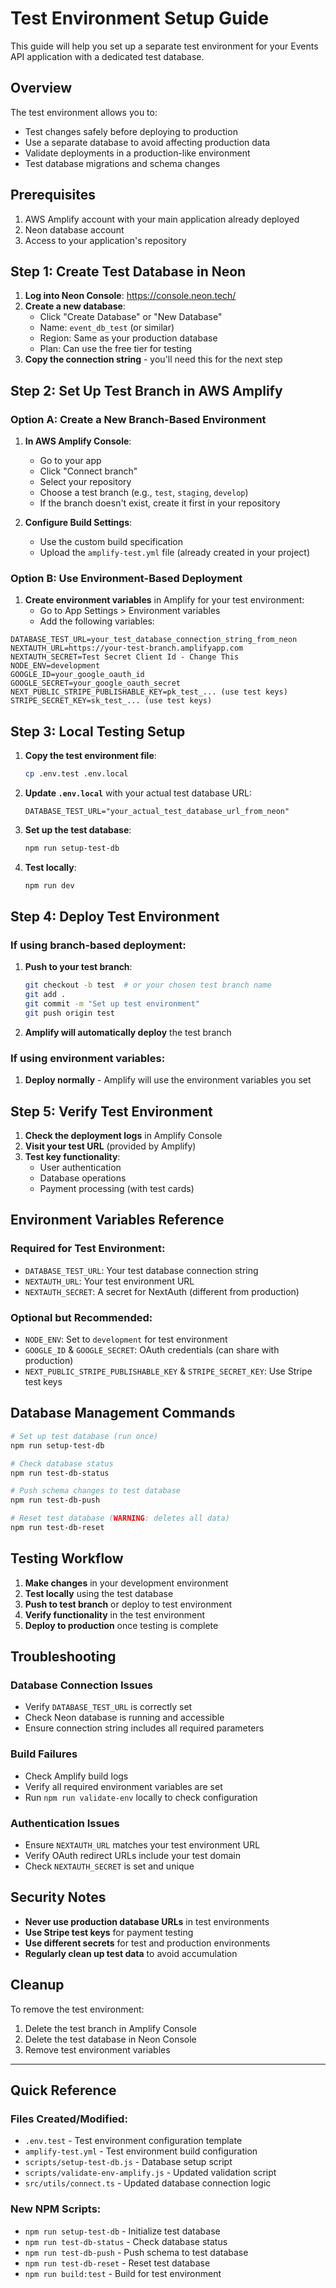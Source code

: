 # Test Environment Setup Guide

This guide will help you set up a separate test environment for your Events API application with a dedicated test database.

## Overview

The test environment allows you to:

-   Test changes safely before deploying to production
-   Use a separate database to avoid affecting production data
-   Validate deployments in a production-like environment
-   Test database migrations and schema changes

## Prerequisites

1. AWS Amplify account with your main application already deployed
2. Neon database account
3. Access to your application's repository

## Step 1: Create Test Database in Neon

1. **Log into Neon Console**: https://console.neon.tech/
2. **Create a new database**:
    - Click "Create Database" or "New Database"
    - Name: `event_db_test` (or similar)
    - Region: Same as your production database
    - Plan: Can use the free tier for testing
3. **Copy the connection string** - you'll need this for the next step

## Step 2: Set Up Test Branch in AWS Amplify

### Option A: Create a New Branch-Based Environment

1. **In AWS Amplify Console**:

    - Go to your app
    - Click "Connect branch"
    - Select your repository
    - Choose a test branch (e.g., `test`, `staging`, `develop`)
    - If the branch doesn't exist, create it first in your repository

2. **Configure Build Settings**:
    - Use the custom build specification
    - Upload the `amplify-test.yml` file (already created in your project)

### Option B: Use Environment-Based Deployment

1. **Create environment variables** in Amplify for your test environment:
    - Go to App Settings > Environment variables
    - Add the following variables:

```
DATABASE_TEST_URL=your_test_database_connection_string_from_neon
NEXTAUTH_URL=https://your-test-branch.amplifyapp.com
NEXTAUTH_SECRET=Test Secret Client Id - Change This
NODE_ENV=development
GOOGLE_ID=your_google_oauth_id
GOOGLE_SECRET=your_google_oauth_secret
NEXT_PUBLIC_STRIPE_PUBLISHABLE_KEY=pk_test_... (use test keys)
STRIPE_SECRET_KEY=sk_test_... (use test keys)
```

## Step 3: Local Testing Setup

1. **Copy the test environment file**:

    ```bash
    cp .env.test .env.local
    ```

2. **Update `.env.local`** with your actual test database URL:

    ```
    DATABASE_TEST_URL="your_actual_test_database_url_from_neon"
    ```

3. **Set up the test database**:

    ```bash
    npm run setup-test-db
    ```

4. **Test locally**:
    ```bash
    npm run dev
    ```

## Step 4: Deploy Test Environment

### If using branch-based deployment:

1. **Push to your test branch**:

    ```bash
    git checkout -b test  # or your chosen test branch name
    git add .
    git commit -m "Set up test environment"
    git push origin test
    ```

2. **Amplify will automatically deploy** the test branch

### If using environment variables:

1. **Deploy normally** - Amplify will use the environment variables you set

## Step 5: Verify Test Environment

1. **Check the deployment logs** in Amplify Console
2. **Visit your test URL** (provided by Amplify)
3. **Test key functionality**:
    - User authentication
    - Database operations
    - Payment processing (with test cards)

## Environment Variables Reference

### Required for Test Environment:

-   `DATABASE_TEST_URL`: Your test database connection string
-   `NEXTAUTH_URL`: Your test environment URL
-   `NEXTAUTH_SECRET`: A secret for NextAuth (different from production)

### Optional but Recommended:

-   `NODE_ENV`: Set to `development` for test environment
-   `GOOGLE_ID` & `GOOGLE_SECRET`: OAuth credentials (can share with production)
-   `NEXT_PUBLIC_STRIPE_PUBLISHABLE_KEY` & `STRIPE_SECRET_KEY`: Use Stripe test keys

## Database Management Commands

```bash
# Set up test database (run once)
npm run setup-test-db

# Check database status
npm run test-db-status

# Push schema changes to test database
npm run test-db-push

# Reset test database (WARNING: deletes all data)
npm run test-db-reset
```

## Testing Workflow

1. **Make changes** in your development environment
2. **Test locally** using the test database
3. **Push to test branch** or deploy to test environment
4. **Verify functionality** in the test environment
5. **Deploy to production** once testing is complete

## Troubleshooting

### Database Connection Issues

-   Verify `DATABASE_TEST_URL` is correctly set
-   Check Neon database is running and accessible
-   Ensure connection string includes all required parameters

### Build Failures

-   Check Amplify build logs
-   Verify all required environment variables are set
-   Run `npm run validate-env` locally to check configuration

### Authentication Issues

-   Ensure `NEXTAUTH_URL` matches your test environment URL
-   Verify OAuth redirect URLs include your test domain
-   Check `NEXTAUTH_SECRET` is set and unique

## Security Notes

-   **Never use production database URLs** in test environments
-   **Use Stripe test keys** for payment testing
-   **Use different secrets** for test and production environments
-   **Regularly clean up test data** to avoid accumulation

## Cleanup

To remove the test environment:

1. Delete the test branch in Amplify Console
2. Delete the test database in Neon Console
3. Remove test environment variables

---

## Quick Reference

### Files Created/Modified:

-   `.env.test` - Test environment configuration template
-   `amplify-test.yml` - Test environment build configuration
-   `scripts/setup-test-db.js` - Database setup script
-   `scripts/validate-env-amplify.js` - Updated validation script
-   `src/utils/connect.ts` - Updated database connection logic

### New NPM Scripts:

-   `npm run setup-test-db` - Initialize test database
-   `npm run test-db-status` - Check database status
-   `npm run test-db-push` - Push schema to test database
-   `npm run test-db-reset` - Reset test database
-   `npm run build:test` - Build for test environment
